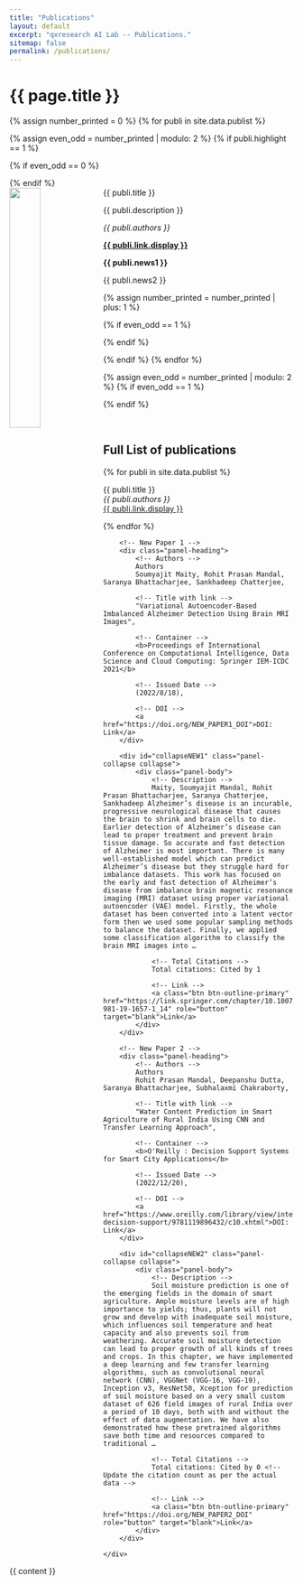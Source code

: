 ```yaml
---
title: "Publications"
layout: default
excerpt: "qxresearch AI Lab -- Publications."
sitemap: false
permalink: /publications/
---
```


<h1>{{ page.title }}</h1>

{% assign number_printed = 0 %}
{% for publi in site.data.publist %}

{% assign even_odd = number_printed | modulo: 2 %}
{% if publi.highlight == 1 %}

{% if even_odd == 0 %}
<div class="row">
{% endif %}

<div class="col-sm-6 clearfix">
 <div class="well">
  <pubtit>{{ publi.title }}</pubtit>
  <img src="{{ site.url }}{{ site.baseurl }}/images/pubpic/{{ publi.image }}" class="img-responsive" width="33%" style="float: left" />
  <p>{{ publi.description }}</p>
  <p><em>{{ publi.authors }}</em></p>
  <p><strong><a href="{{ publi.link.url }}">{{ publi.link.display }}</a></strong></p>
  <p class="text-danger"><strong> {{ publi.news1 }}</strong></p>
  <p> {{ publi.news2 }}</p>
 </div>
</div>

{% assign number_printed = number_printed | plus: 1 %}

{% if even_odd == 1 %}
</div>
{% endif %}

{% endif %}
{% endfor %}

{% assign even_odd = number_printed | modulo: 2 %}
{% if even_odd == 1 %}
</div>
{% endif %}

<p> &nbsp; </p>

## Full List of publications

{% for publi in site.data.publist %}

  {{ publi.title }} <br />
  <em>{{ publi.authors }} </em><br /><a href="{{ publi.link.url }}">{{ publi.link.display }}</a>

{% endfor %}


<div class="panel-group" id="accordion">
    <div class="panel panel-default">

        <!-- New Paper 1 -->
        <div class="panel-heading">
            <!-- Authors -->
            Authors
            Soumyajit Maity, Rohit Prasan Mandal, Saranya Bhattacharjee, Sankhadeep Chatterjee,

            <!-- Title with link -->
            "Variational Autoencoder-Based Imbalanced Alzheimer Detection Using Brain MRI Images",

            <!-- Container -->
            <b>Proceedings of International Conference on Computational Intelligence, Data Science and Cloud Computing: Springer IEM-ICDC 2021</b>

            <!-- Issued Date -->
            (2022/8/18),

            <!-- DOI -->
            <a href="https://doi.org/NEW_PAPER1_DOI">DOI: Link</a>
        </div>

        <div id="collapseNEW1" class="panel-collapse collapse">
            <div class="panel-body">
                <!-- Description -->
                Maity, Soumyajit Mandal, Rohit Prasan Bhattacharjee, Saranya Chatterjee, Sankhadeep Alzheimer’s disease is an incurable, progressive neurological disease that causes the brain to shrink and brain cells to die. Earlier detection of Alzheimer’s disease can lead to proper treatment and prevent brain tissue damage. So accurate and fast detection of Alzheimer is most important. There is many well-established model which can predict Alzheimer’s disease but they struggle hard for imbalance datasets. This work has focused on the early and fast detection of Alzheimer’s disease from imbalance brain magnetic resonance imaging (MRI) dataset using proper variational autoencoder (VAE) model. Firstly, the whole dataset has been converted into a latent vector form then we used some popular sampling methods to balance the dataset. Finally, we applied some classification algorithm to classify the brain MRI images into …

                <!-- Total Citations -->
                Total citations: Cited by 1

                <!-- Link -->
                <a class="btn btn-outline-primary" href="https://link.springer.com/chapter/10.1007/978-981-19-1657-1_14" role="button" target="blank">Link</a>
            </div>
        </div>

        <!-- New Paper 2 -->
        <div class="panel-heading">
            <!-- Authors -->
            Authors
            Rohit Prasan Mandal, Deepanshu Dutta, Saranya Bhattacharjee, Subhalaxmi Chakraborty,

            <!-- Title with link -->
            "Water Content Prediction in Smart Agriculture of Rural India Using CNN and Transfer Learning Approach",

            <!-- Container -->
            <b>O'Reilly : Decision Support Systems for Smart City Applications</b>

            <!-- Issued Date -->
            (2022/12/20),

            <!-- DOI -->
            <a href="https://www.oreilly.com/library/view/intelligent-decision-support/9781119896432/c10.xhtml">DOI: Link</a>
        </div>

        <div id="collapseNEW2" class="panel-collapse collapse">
            <div class="panel-body">
                <!-- Description -->
                Soil moisture prediction is one of the emerging fields in the domain of smart agriculture. Ample moisture levels are of high importance to yields; thus, plants will not grow and develop with inadequate soil moisture, which influences soil temperature and heat capacity and also prevents soil from weathering. Accurate soil moisture detection can lead to proper growth of all kinds of trees and crops. In this chapter, we have implemented a deep learning and few transfer learning algorithms, such as convolutional neural network (CNN), VGGNet (VGG‐16, VGG‐19), Inception v3, ResNet50, Xception for prediction of soil moisture based on a very small custom dataset of 626 field images of rural India over a period of 10 days, both with and without the effect of data augmentation. We have also demonstrated how these pretrained algorithms save both time and resources compared to traditional …

                <!-- Total Citations -->
                Total citations: Cited by 0 <!-- Update the citation count as per the actual data -->

                <!-- Link -->
                <a class="btn btn-outline-primary" href="https://doi.org/NEW_PAPER2_DOI" role="button" target="blank">Link</a>
            </div>
        </div>

    </div>
</div>


<div id="publications" class="col-sm-12">
  {{ content }}
</div>


